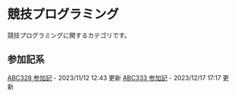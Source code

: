 # 競技プログラミング
競技プログラミングに関するカテゴリです。

## 参加記系
[ABC328 参加記](html/abc328.html) - 2023/11/12 12:43 更新
[ABC333 参加記](html/abc333.html) - 2023/12/17 17:17 更新